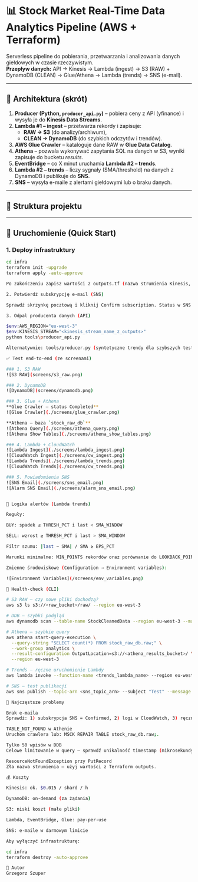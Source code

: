 # 📊 Stock Market Real-Time Data Analytics Pipeline (AWS + Terraform)

Serverless pipeline do pobierania, przetwarzania i analizowania danych giełdowych w czasie rzeczywistym.  
**Przepływ danych:** API → Kinesis → Lambda (ingest) → S3 (RAW) + DynamoDB (CLEAN) → Glue/Athena → Lambda (trends) → SNS (e-mail).

---

## 🧭 Architektura (skrót)

1. **Producer (Python, `producer_api.py`)** – pobiera ceny z API (yfinance) i wysyła je do **Kinesis Data Streams**.  
2. **Lambda #1 – ingest** – przetwarza rekordy i zapisuje:
   - **RAW → S3** (do analizy/archiwum),
   - **CLEAN → DynamoDB** (do szybkich odczytów i trendów).
3. **AWS Glue Crawler** – kataloguje dane RAW w **Glue Data Catalog**.  
4. **Athena** – pozwala wykonywać zapytania SQL na danych w S3, wyniki zapisuje do bucketu *results*.  
5. **EventBridge** – co X minut uruchamia **Lambda #2 – trends**.  
6. **Lambda #2 – trends** – liczy sygnały (SMA/threshold) na danych z DynamoDB i publikuje do **SNS**.  
7. **SNS** – wysyła e-maile z alertami giełdowymi lub o braku danych.

---

## 📂 Struktura projektu






---

## 🚀 Uruchomienie (Quick Start)

### 1. Deploy infrastruktury

```bash
cd infra
terraform init -upgrade
terraform apply -auto-approve

Po zakończeniu zapisz wartości z outputs.tf (nazwa strumienia Kinesis, buckety, topic SNS, nazwy Lambd).

2. Potwierdź subskrypcję e-mail (SNS)

Sprawdź skrzynkę pocztową i kliknij Confirm subscription. Status w SNS = Confirmed.

3. Odpal producenta danych (API)

$env:AWS_REGION="eu-west-3"
$env:KINESIS_STREAM="<kinesis_stream_name_z_outputs>"
python tools\producer_api.py

Alternatywnie: tools/producer.py (syntetyczne trendy dla szybszych testów).

✅ Test end-to-end (ze screenami)

### 1. S3 RAW
![S3 RAW](screens/s3_raw.png)

### 2. DynamoDB
![DynamoDB](screens/dynamodb.png)

### 3. Glue + Athena
**Glue Crawler – status Completed**  
![Glue Crawler](./screens/glue_crawler.png)

**Athena – baza `stock_raw_db`**  
![Athena Query](./screens/athena_query.png)
![Athena Show Tables](./screens/athena_show_tables.png)

### 4. Lambda + CloudWatch
![Lambda Ingest](./screens/lambda_ingest.png)
![CloudWatch Ingest](./screens/cw_ingest.png)
![Lambda Trends](./screens/lambda_trends.png)
![CloudWatch Trends](./screens/cw_trends.png)

### 5. Powiadomienia SNS
![SNS Email](./screens/sns_email.png)
![Alarm SNS Email](./screens/alarm_sns_email.png)


🧠 Logika alertów (Lambda trends)

Reguły:

BUY: spadek ≤ THRESH_PCT i last < SMA_WINDOW

SELL: wzrost ≥ THRESH_PCT i last > SMA_WINDOW

Filtr szumu: |last − SMA| / SMA ≥ EPS_PCT

Warunki minimalne: MIN_POINTS rekordów oraz porównanie do LOOKBACK_POINTS wstecz

Zmienne środowiskowe (Configuration → Environment variables):

![Environment Variables](/screens/env_variables.png)

🧪 Health-check (CLI)

# S3 RAW – czy nowe pliki dochodzą?
aws s3 ls s3://<raw_bucket>/raw/ --region eu-west-3

# DDB – szybki podgląd
aws dynamodb scan --table-name StockCleanedData --region eu-west-3 --max-items 5

# Athena – szybkie query
aws athena start-query-execution \
  --query-string "SELECT count(*) FROM stock_raw_db.raw;" \
  --work-group analytics \
  --result-configuration OutputLocation=s3://<athena_results_bucket>/ \
  --region eu-west-3

# Trends – ręczne uruchomienie Lambdy
aws lambda invoke --function-name <trends_lambda_name> --region eu-west-3 out.json

# SNS – test publikacji
aws sns publish --topic-arn <sns_topic_arn> --subject "Test" --message "hello" --region eu-west-3

🐞 Najczęstsze problemy

Brak e-maila
Sprawdź: 1) subskrypcja SNS = Confirmed, 2) logi w CloudWatch, 3) ręczne sns publish.

TABLE_NOT_FOUND w Athenie
Uruchom crawlera lub: MSCK REPAIR TABLE stock_raw_db.raw;.

Tylko 50 wpisów w DDB
Celowe limitowanie w query – sprawdź unikalność timestamp (mikrosekundy).

ResourceNotFoundException przy PutRecord
Zła nazwa strumienia – użyj wartości z Terraform outputs.

💰 Koszty

Kinesis: ok. $0.015 / shard / h

DynamoDB: on-demand (za żądania)

S3: niski koszt (małe pliki)

Lambda, EventBridge, Glue: pay-per-use

SNS: e-maile w darmowym limicie

Aby wyłączyć infrastrukturę:

cd infra
terraform destroy -auto-approve

👤 Autor
Grzegorz Szuper

